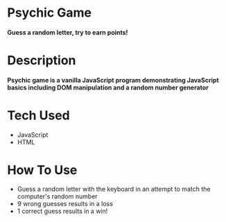 # Psychic Game

#### Guess a random letter, try to earn points!

# Description

#### Psychic game is a vanilla JavaScript program demonstrating JavaScript basics including DOM manipulation and a random number generator

# Tech Used

* JavaScript
* HTML

# How To Use

* Guess a random letter with the keyboard in an attempt to match the computer's random number
* 9 wrong guesses results in a loss
* 1 correct guess results in a win!
